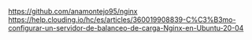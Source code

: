 https://github.com/anamontejo95/nginx
https://help.clouding.io/hc/es/articles/360019908839-C%C3%B3mo-configurar-un-servidor-de-balanceo-de-carga-Nginx-en-Ubuntu-20-04
